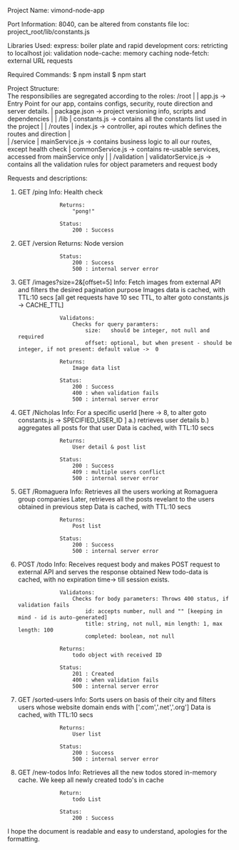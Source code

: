 Project Name:
	vimond-node-app
	

Port Information: 
	8040, can be altered from constants file loc: project_root/lib/constants.js


Libraries Used: 
	express: boiler plate and rapid development
	cors: retricting to localhost
	joi: validation 
	node-cache: memory caching
	node-fetch: external URL requests
	
	
Required Commands: 
	$ npm install
	$ npm start
	
	
Project Structure: 	
	The responsibilies are segregated according to the roles:
	/root
	|
	| app.js 		-> Entry Point for our app, contains configs, security, route direction and server details.
	| package.json 	-> project versioning info, scripts and dependencies
	|
	| /lib
			| constants.js 		-> contains all the constants list used in the project
	|
	| /routes
			| index.js 			-> controller, api routes which defines the routes and direction
	|	
	| /service
			| mainService.js 	-> contains business logic to all our routes, except health check
			| commonService.js 	-> contains re-usable services, accessed from mainService only
			|
			| /validation
					| validatorService.js 	-> contains all the validation rules for object parameters and request body
					
					
					
Requests and descriptions:

1. GET /ping
					Info:
						Health check
						
					Returns:
						"pong!"
						
					Status:
						200 : Success

2. GET /version
					Returns: 
						Node version
						
					Status:
						200 : Success
						500 : internal server error
					
3. GET /images?size=2&[offset=5]
					Info:
						Fetch images from external API and filters the desired pagination purpose
						Images data is cached, with TTL:10 secs [all get requests have 10 sec TTL, to alter goto constants.js -> CACHE_TTL]
						
					Validatons:
						Checks for query paramters:
							size: 	should be integer, not null and required
							offset:	optional, but when present - should be integer, if not present: default value ->  0
					
					Returns:
						Image data list
						
					Status:
						200 : Success
						400 : when validation fails
						500 : internal server error

4. GET /Nicholas
					Info:
						For a specific userId [here -> 8, to alter goto constants.js -> SPECIFIED_USER_ID ]
						a.) retrieves user details
						b.) aggregates all posts for that user
						Data is cached, with TTL:10 secs
					
						
					Returns:
						User detail & post list
						
					Status: 
						200 : Success
						409 : multiple users conflict
						500 : internal server error
						
5. GET /Romaguera
					Info:
						Retrieves all the users working at Romaguera group companies
						Later, retrieves all the posts revelant to the users obtained in previous step
						Data is cached, with TTL:10 secs
						
					Returns:
						Post list
						
					Status:
						200 : Success
						500 : internal server error
						
6. POST /todo
					Info:
						Receives request body and makes POST request to external API and serves the response obtained
						New todo-data is cached, with no expiration time-> till session exists.
						
					Validatons:
						Checks for body parameters: Throws 400 status, if validation fails
							id: accepts number, null and "" [keeping in mind - id is auto-generated]
							title: string, not null, min length: 1, max length: 100
							completed: boolean, not null
							
					Returns: 
						todo object with received ID 
						
					Status:
						201 : Created
						400 : when validation fails
						500 : internal server error
						
	
7. GET /sorted-users
					Info:
						Sorts users on basis of their city and filters users whose website domain ends with ['.com','.net','.org']
						Data is cached, with TTL:10 secs
						
					Returns:
						User list
						
					Status:
						200 : Success
						500 : internal server error

8. GET /new-todos
					Info:
						Retrieves all the new todos stored in-memory cache.
						We keep all newly created todo's in cache
						
					Return:
						todo List
						
					Status:
						200 : Success
						
						
I hope the document is readable and easy to understand, apologies for the formatting.